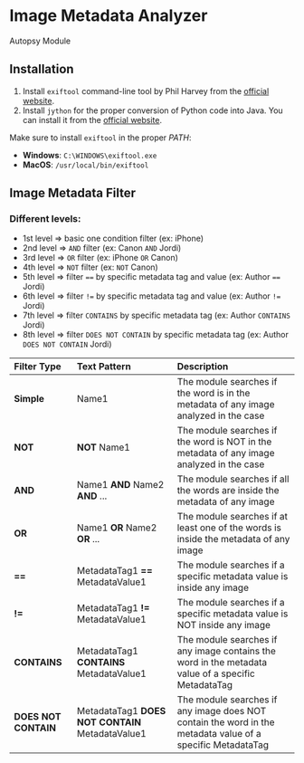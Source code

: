 # Image Metadata Analyzer 
Autopsy Module

## Installation
1. Install `exiftool` command-line tool by Phil Harvey from the [official website](https://exiftool.org/).
2. Install `jython` for the proper conversion of Python code into Java. You can install it from the [official website](https://www.jython.org/download).

Make sure to install `exiftool` in the proper *PATH*:
- **Windows**: `C:\WINDOWS\exiftool.exe`
- **MacOS**: `/usr/local/bin/exiftool`

## Image Metadata Filter
### Different levels:
- 1st level => basic one condition filter (ex: iPhone)
- 2nd level => `AND` filter (ex: Canon `AND` Jordi)
- 3rd level => `OR` filter (ex: iPhone `OR` Canon)
- 4th level => `NOT` filter (ex: `NOT` Canon)
- 5th level => filter `==` by specific metadata tag and value (ex: Author `==` Jordi)
- 6th level => filter `!=` by specific metadata tag and value (ex: Author `!=` Jordi)
- 7th level => filter `CONTAINS` by specific metadata tag (ex: Author `CONTAINS` Jordi)
- 8th level => filter `DOES NOT CONTAIN` by specific metadata tag (ex: Author `DOES NOT CONTAIN` Jordi)


| Filter Type          | Text Pattern                                     | Description                                                                                                |
|:-------------------- |:------------------------------------------------ |:---------------------------------------------------------------------------------------------------------- |
| **Simple**           | Name1                                            | The module searches if the word is in the metadata of any image analyzed in the case                       |
| **NOT**              | **NOT** Name1                                    | The module searches if the word is NOT in the metadata of any image analyzed in the case                   |
| **AND**              | Name1 **AND** Name2 **AND** ...                  | The module searches if all the words are inside the metadata of any image                                  |
| **OR**               | Name1 **OR** Name2 **OR** ...                    | The module searches if at least one of the words is inside the metadata of any image                       |
| **==**               | MetadataTag1 **==** MetadataValue1               | The module searches if a specific metadata value is inside any image                                       |
| **!=**               | MetadataTag1 **!=** MetadataValue1               | The module searches if a specific metadata value is NOT inside any image                                   |
| **CONTAINS**         | MetadataTag1 **CONTAINS** MetadataValue1         | The module searches if any image contains the word in the metadata value of a specific MetadataTag         | 
| **DOES NOT CONTAIN** | MetadataTag1 **DOES NOT CONTAIN** MetadataValue1 | The module searches if any image does NOT contain the word in the metadata value of a specific MetadataTag |
